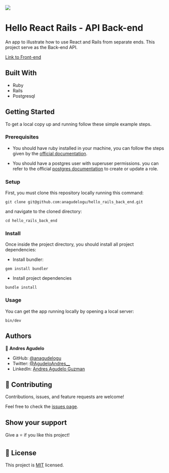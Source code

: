 ![](https://img.shields.io/badge/Microverse-blueviolet)

# Hello React Rails - API Back-end

An app to illustrate how to use React and Rails from separate ends. This project serve as the Back-end API.

[Link to Front-end](https://github.com/anagudelogu/hello_react_front_end)

## Built With

- Ruby
- Rails
- Postgresql

## Getting Started

To get a local copy up and running follow these simple example steps.

### Prerequisites

- You should have ruby installed in your machine, you can follow the steps given by the [official documentation](https://www.ruby-lang.org/en/documentation/installation/).

- You should have a postgres user with superuser permissions. you can refer to the official [postgres documentation](https://www.postgresql.org/docs/current/role-attributes.html#:~:text=To%20create%20a%20new%20database,that%20is%20already%20a%20superuser.&text=A%20role%20must%20be%20explicitly,use%20CREATE%20ROLE%20name%20CREATEDB%20.) to create or update a role.

### Setup

First, you must clone this repository locally running this command:

```
git clone git@github.com:anagudelogu/hello_rails_back_end.git
```

and navigate to the cloned directory:

```
cd hello_rails_back_end
```

### Install

Once inside the project directory, you should install all project dependencies:

- Install bundler:

```
gem install bundler
```

- Install project dependencies

```
bundle install
```

### Usage

You can get the app running locally by opening a local server:

```
bin/dev
```

## Authors

👤 **Andres Agudelo**

- GitHub: [@anagudelogu](https://github.com/anagudelogu)
- Twitter: [@AgudeloAndres\_\_](https://twitter.com/AgudeloAndres__)
- LinkedIn: [Andres Agudelo Guzman](https://linkedin.com/in/aagst)

## 🤝 Contributing

Contributions, issues, and feature requests are welcome!

Feel free to check the [issues page](https://github.com/anagudelogu/hello_rails_back_end/issues).

## Show your support

Give a ⭐️ if you like this project!

## 📝 License

This project is [MIT](./LICENSE) licensed.
